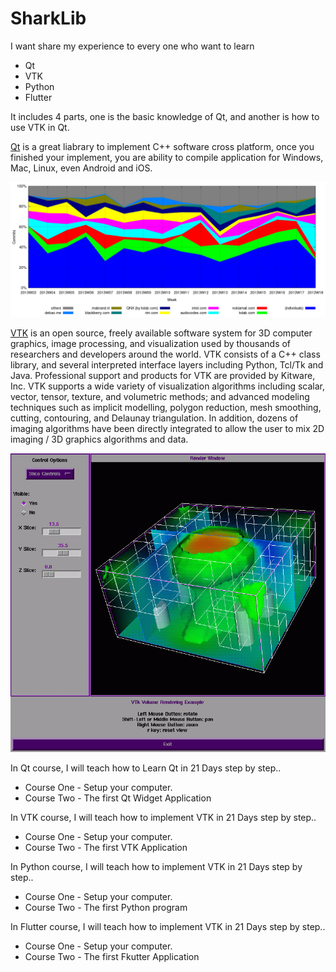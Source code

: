 # SharkLib
I want share my experience to every one who want to learn
 - Qt
 - VTK
 - Python
 - Flutter
 
It includes 4 parts, one is the basic knowledge of Qt, and another is how to use VTK in Qt.

[Qt](https://en.wikipedia.org/wiki/Qt_(software)) is a great liabrary to implement C++ software cross platform, once you finished your implement, you are ability to compile application for Windows, Mac, Linux, even Android and iOS.

<img src="pic/Qt_contributors_2013W18_without_Digia.png">

[VTK](https://vtk.org/Wiki/VTK)  is an open source, freely available software system for 3D computer graphics, image processing, and visualization used by thousands of researchers and developers around the world. VTK consists of a C++ class library, and several interpreted interface layers including Python, Tcl/Tk and Java. Professional support and products for VTK are provided by Kitware, Inc. VTK supports a wide variety of visualization algorithms including scalar, vector, tensor, texture, and volumetric methods; and advanced modeling techniques such as implicit modelling, polygon reduction, mesh smoothing, cutting, contouring, and Delaunay triangulation. In addition, dozens of imaging algorithms have been directly integrated to allow the user to mix 2D imaging / 3D graphics algorithms and data.

<img src="pic/vtk-all.gif">

In Qt course, I will teach how to Learn Qt in 21 Days step by step.. 

 - Course One - 
  Setup your computer.
 - Course Two - The first Qt Widget Application


In VTK course, I will teach how to implement VTK in 21 Days step by step.. 

 - Course One - Setup your computer.
 - Course Two - The first VTK Application

In Python course, I will teach how to implement VTK in 21 Days step by step.. 

 - Course One - Setup your computer.
 - Course Two - The first Python program
 
 
 In Flutter course, I will teach how to implement VTK in 21 Days step by step.. 

 - Course One - Setup your computer.
 - Course Two - The first Fkutter Application
